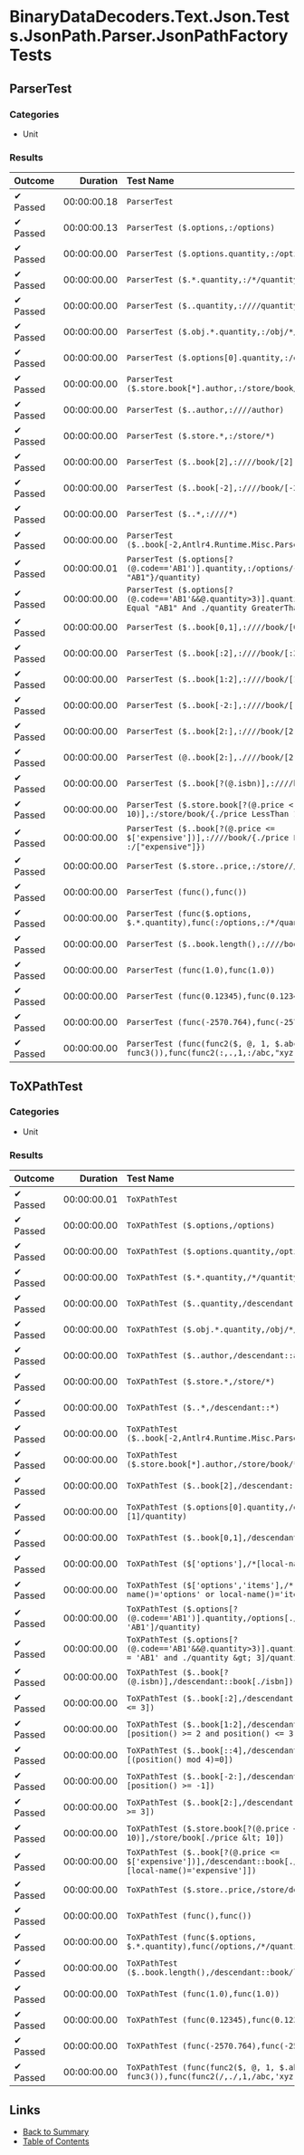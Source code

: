 # BinaryDataDecoders.Text.Json.Tests.JsonPath.Parser.JsonPathFactoryTests

## ParserTest

### Categories

* Unit

### Results

| Outcome              | Duration    | Test Name                                            |
| :------------------- | ----------: | :--------------------------------------------------- |
| ✔ Passed             | 00:00:00.18 | `ParserTest`                                         |
| ✔ Passed             | 00:00:00.13 | `ParserTest ($.options,:/options)`                   |
| ✔ Passed             | 00:00:00.00 | `ParserTest ($.options.quantity,:/options/quantity)` |
| ✔ Passed             | 00:00:00.00 | `ParserTest ($.*.quantity,:/*/quantity)`             |
| ✔ Passed             | 00:00:00.00 | `ParserTest ($..quantity,:////quantity)`             |
| ✔ Passed             | 00:00:00.00 | `ParserTest ($.obj.*.quantity,:/obj/*/quantity)`     |
| ✔ Passed             | 00:00:00.00 | `ParserTest ($.options[0].quantity,:/options/[0]/quantity)` |
| ✔ Passed             | 00:00:00.00 | `ParserTest ($.store.book[*].author,:/store/book/[*]/author)` |
| ✔ Passed             | 00:00:00.00 | `ParserTest ($..author,:////author)`                 |
| ✔ Passed             | 00:00:00.00 | `ParserTest ($.store.*,:/store/*)`                   |
| ✔ Passed             | 00:00:00.00 | `ParserTest ($..book[2],:////book/[2])`              |
| ✔ Passed             | 00:00:00.00 | `ParserTest ($..book[-2],:////book/[-2])`            |
| ✔ Passed             | 00:00:00.00 | `ParserTest ($..*,:////*)`                           |
| ✔ Passed             | 00:00:00.00 | `ParserTest ($..book[-2,Antlr4.Runtime.Misc.ParseCanceledException)` |
| ✔ Passed             | 00:00:00.01 | `ParserTest ($.options[?(@.code=='AB1')].quantity,:/options/{./code Equal "AB1"}/quantity)` |
| ✔ Passed             | 00:00:00.00 | `ParserTest ($.options[?(@.code=='AB1'&&@.quantity>3)].quantity,:/options/{./code Equal "AB1" And ./quantity GreaterThan 3}/quantity)` |
| ✔ Passed             | 00:00:00.00 | `ParserTest ($..book[0,1],:////book/[0,1])`          |
| ✔ Passed             | 00:00:00.00 | `ParserTest ($..book[:2],:////book/[:2:])`           |
| ✔ Passed             | 00:00:00.00 | `ParserTest ($..book[1:2],:////book/[1:2:])`         |
| ✔ Passed             | 00:00:00.00 | `ParserTest ($..book[-2:],:////book/[-2::])`         |
| ✔ Passed             | 00:00:00.00 | `ParserTest ($..book[2:],:////book/[2::])`           |
| ✔ Passed             | 00:00:00.00 | `ParserTest (@..book[2:],.////book/[2::])`           |
| ✔ Passed             | 00:00:00.00 | `ParserTest ($..book[?(@.isbn)],:////book/{[./isbn]})` |
| ✔ Passed             | 00:00:00.00 | `ParserTest ($.store.book[?(@.price < 10)],:/store/book/{./price LessThan 10})` |
| ✔ Passed             | 00:00:00.00 | `ParserTest ($..book[?(@.price <= $['expensive'])],:////book/{./price LessThanOrEqual :/["expensive"]})` |
| ✔ Passed             | 00:00:00.00 | `ParserTest ($.store..price,:/store////price)`       |
| ✔ Passed             | 00:00:00.00 | `ParserTest (func(),func())`                         |
| ✔ Passed             | 00:00:00.00 | `ParserTest (func($.options, $.*.quantity),func(:/options,:/*/quantity))` |
| ✔ Passed             | 00:00:00.00 | `ParserTest ($..book.length(),:////book/length())`   |
| ✔ Passed             | 00:00:00.00 | `ParserTest (func(1.0),func(1.0))`                   |
| ✔ Passed             | 00:00:00.00 | `ParserTest (func(0.12345),func(0.12345))`           |
| ✔ Passed             | 00:00:00.00 | `ParserTest (func(-2570.764),func(-2570.764))`       |
| ✔ Passed             | 00:00:00.00 | `ParserTest (func(func2($, @, 1, $.abc, 'xyz'), func3()),func(func2(:,.,1,:/abc,"xyz"),func3()))` |

## ToXPathTest

### Categories

* Unit

### Results

| Outcome              | Duration    | Test Name                                            |
| :------------------- | ----------: | :--------------------------------------------------- |
| ✔ Passed             | 00:00:00.01 | `ToXPathTest`                                        |
| ✔ Passed             | 00:00:00.00 | `ToXPathTest ($.options,/options)`                   |
| ✔ Passed             | 00:00:00.00 | `ToXPathTest ($.options.quantity,/options/quantity)` |
| ✔ Passed             | 00:00:00.00 | `ToXPathTest ($.*.quantity,/*/quantity)`             |
| ✔ Passed             | 00:00:00.00 | `ToXPathTest ($..quantity,/descendant::quantity)`    |
| ✔ Passed             | 00:00:00.00 | `ToXPathTest ($.obj.*.quantity,/obj/*/quantity)`     |
| ✔ Passed             | 00:00:00.00 | `ToXPathTest ($..author,/descendant::author)`        |
| ✔ Passed             | 00:00:00.00 | `ToXPathTest ($.store.*,/store/*)`                   |
| ✔ Passed             | 00:00:00.00 | `ToXPathTest ($..*,/descendant::*)`                  |
| ✔ Passed             | 00:00:00.00 | `ToXPathTest ($..book[-2,Antlr4.Runtime.Misc.ParseCanceledException)` |
| ✔ Passed             | 00:00:00.00 | `ToXPathTest ($.store.book[*].author,/store/book/*/author)` |
| ✔ Passed             | 00:00:00.00 | `ToXPathTest ($..book[2],/descendant::book/*[3])`    |
| ✔ Passed             | 00:00:00.00 | `ToXPathTest ($.options[0].quantity,/options/*[1]/quantity)` |
| ✔ Passed             | 00:00:00.00 | `ToXPathTest ($..book[0,1],/descendant::book/*[1 or 2])` |
| ✔ Passed             | 00:00:00.00 | `ToXPathTest ($['options'],/*[local-name()='options'])` |
| ✔ Passed             | 00:00:00.00 | `ToXPathTest ($['options','items'],/*[local-name()='options' or local-name()='items'])` |
| ✔ Passed             | 00:00:00.00 | `ToXPathTest ($.options[?(@.code=='AB1')].quantity,/options[./code = 'AB1']/quantity)` |
| ✔ Passed             | 00:00:00.00 | `ToXPathTest ($.options[?(@.code=='AB1'&&@.quantity>3)].quantity,/options[./code = 'AB1' and ./quantity &gt; 3]/quantity)` |
| ✔ Passed             | 00:00:00.00 | `ToXPathTest ($..book[?(@.isbn)],/descendant::book[./isbn])` |
| ✔ Passed             | 00:00:00.00 | `ToXPathTest ($..book[:2],/descendant::book/*[position() <= 3])` |
| ✔ Passed             | 00:00:00.00 | `ToXPathTest ($..book[1:2],/descendant::book/*[position() >= 2 and position() <= 3])` |
| ✔ Passed             | 00:00:00.00 | `ToXPathTest ($..book[::4],/descendant::book/*[(position() mod 4)=0])` |
| ✔ Passed             | 00:00:00.00 | `ToXPathTest ($..book[-2:],/descendant::book/*[position() >= -1])` |
| ✔ Passed             | 00:00:00.00 | `ToXPathTest ($..book[2:],/descendant::book/*[position() >= 3])` |
| ✔ Passed             | 00:00:00.00 | `ToXPathTest ($.store.book[?(@.price < 10)],/store/book[./price &lt; 10])` |
| ✔ Passed             | 00:00:00.00 | `ToXPathTest ($..book[?(@.price <= $['expensive'])],/descendant::book[./price &lt;= /*[local-name()='expensive']])` |
| ✔ Passed             | 00:00:00.00 | `ToXPathTest ($.store..price,/store/descendant::price)` |
| ✔ Passed             | 00:00:00.00 | `ToXPathTest (func(),func())`                        |
| ✔ Passed             | 00:00:00.00 | `ToXPathTest (func($.options, $.*.quantity),func(/options,/*/quantity))` |
| ✔ Passed             | 00:00:00.00 | `ToXPathTest ($..book.length(),/descendant::book/length())` |
| ✔ Passed             | 00:00:00.00 | `ToXPathTest (func(1.0),func(1.0))`                  |
| ✔ Passed             | 00:00:00.00 | `ToXPathTest (func(0.12345),func(0.12345))`          |
| ✔ Passed             | 00:00:00.00 | `ToXPathTest (func(-2570.764),func(-2570.764))`      |
| ✔ Passed             | 00:00:00.00 | `ToXPathTest (func(func2($, @, 1, $.abc, 'xyz'), func3()),func(func2(/,./,1,/abc,'xyz'),func3()))` |

## Links

* [Back to Summary](../Summary.md)
* [Table of Contents](../../TOC.md)
